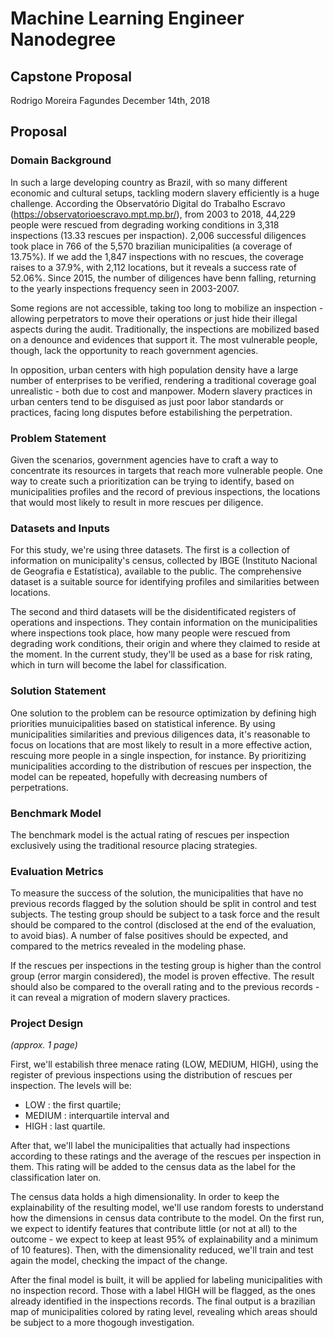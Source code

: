 # Machine Learning Engineer Nanodegree
## Capstone Proposal
Rodrigo Moreira Fagundes
December 14th, 2018

## Proposal

### Domain Background

In such a large developing country as Brazil, with so many different economic and cultural setups, tackling modern slavery efficiently is a huge challenge. According the Observatório Digital do Trabalho Escravo (https://observatorioescravo.mpt.mp.br/), from 2003 to 2018, 44,229 people were rescued from degrading working conditions in 3,318 inspections (13.33 rescues per inspaction). 2,006 successful diligences took place in 766 of the 5,570 brazilian municipalities (a coverage of 13.75%). If we add the 1,847 inspections with no rescues, the coverage raises to a 37.9%, with 2,112 locations, but it reveals a success rate of 52.06%. Since 2015, the number of diligences have benn falling, returning to the yearly inspections frequency seen in 2003-2007.

Some regions are not accessible, taking too long to mobilize an inspection - allowing perpetrators to move their operations or just hide their illegal aspects during the audit. Traditionally, the inspections are mobilized based on a denounce and evidences that support it. The most vulnerable people, though, lack the opportunity to reach government agencies.

In opposition, urban centers with high population density have a large number of enterprises to be verified, rendering a traditional coverage goal unrealistic - both due to cost and manpower. Modern slavery practices in urban centers tend to be disguised as just poor labor standards or practices, facing long disputes before estabilishing the perpetration.

### Problem Statement

Given the scenarios, government agencies have to craft a way to concentrate its resources in targets that reach more vulnerable people. One way to create such a prioritization can be trying to identify, based on municipalities profiles and the record of previous inspections, the locations that would most likely to result in more rescues per diligence.

### Datasets and Inputs

For this study, we're using three datasets. The first is a collection of information on municipality's census, collected by IBGE (Instituto Nacional de Geografia e Estatística), available to the public. The comprehensive dataset is a suitable source for identifying profiles and similarities between locations.

The second and third datasets will be the disidentificated registers of operations and inspections. They contain information on the municipalities where inspections took place, how many people were rescued from degrading work conditions, their origin and where they claimed to reside at the moment. In the current study, they'll be used as a base for risk rating, which in turn will become the label for classification.

### Solution Statement

One solution to the problem can be resource optimization by defining high priorities munuicipalities based on statistical inference. By using municipalities similarities and previous diligences data, it's reasonable to focus on locations that are most likely to result in a more effective action, rescuing more people in a single inspection, for instance. By prioritizing municipalities according to the distribution of rescues per inspection, the model can be repeated, hopefully with decreasing numbers of perpetrations.

### Benchmark Model

The benchmark model is the actual rating of rescues per inspection exclusively using the traditional resource placing strategies.

### Evaluation Metrics

To measure the success of the solution, the municipalities that have no previous records flagged by the solution should be split in control and test subjects. The testing group should be subject to a task force and the result should be compared to the control (disclosed at the end of the evaluation, to avoid bias). A number of false positives should be expected, and compared to the metrics revealed in the modeling phase.

If the rescues per inspections in the testing group is higher than the control group (error margin considered), the model is proven effective. The result should also be compared to the overall rating and to the previous records - it can reveal a migration of modern slavery practices.

### Project Design
_(approx. 1 page)_

First, we'll estabilish three menace rating (LOW, MEDIUM, HIGH), using the register of previous inspections using the distribution of rescues per inspection. The levels will be:

- LOW : the first quartile;
- MEDIUM : interquartile interval and
- HIGH : last quartile.

After that, we'll label the municipalities that actually had inspections according to these ratings and the average of the rescues per inspection in them. This rating will be added to the census data as the label for the classification later on.

The census data holds a high dimensionality. In order to keep the explainability of the resulting model, we'll use random forests to understand how the dimensions in census data contribute to the model. On the first run, we expect to identify features that contribute little (or not at all) to the outcome - we expect to keep at least 95% of explainability and a minimum of 10 features). Then, with the dimensionality reduced, we'll train and test again the model, checking the impact of the change.

After the final model is built, it will be applied for labeling municipalities with no inspection record. Those with a label HIGH will be flagged, as the ones already identified in the inspections records. The final output is a brazilian map of municipalities colored by rating level, revealing which areas should be subject to a more thogough investigation.
